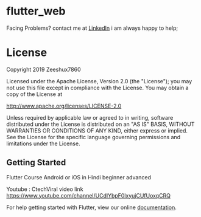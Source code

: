 # flutter_web

Facing Problems? contact me at   [LinkedIn](https://www.linkedin.com/in/zeeshu-x-5190b41a1/) i am always happy to help;


# License
Copyright 2019 Zeeshux7860

Licensed under the Apache License, Version 2.0 (the "License");
you may not use this file except in compliance with the License.
You may obtain a copy of the License at

   http://www.apache.org/licenses/LICENSE-2.0

Unless required by applicable law or agreed to in writing, software
distributed under the License is distributed on an "AS IS" BASIS,
WITHOUT WARRANTIES OR CONDITIONS OF ANY KIND, either express or implied.
See the License for the specific language governing permissions and
limitations under the License.

## Getting Started

Flutter Course Android or iOS in Hindi beginner advanced 


Youtube : CtechViral
video link https://www.youtube.com/channel/UCdlYbpF0lxyujCUfUoxqCRQ 


For help getting started with Flutter, view our online
[documentation](https://flutter.io/).



